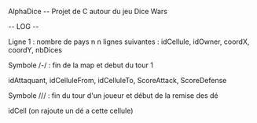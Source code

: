 AlphaDice -- Projet de C autour du jeu Dice Wars

-- LOG --

Ligne 1 : nombre de pays n
n lignes suivantes : idCellule, idOwner, coordX, coordY, nbDices

Symbole /-/ : fin de la map et debut du tour 1

  idAttaquant, idCelluleFrom, idCelluleTo, ScoreAttack, ScoreDefense

Symbole /// : fin du tour d'un joueur et début de la remise des dé

  idCell (on rajoute un dé a cette cellule)
